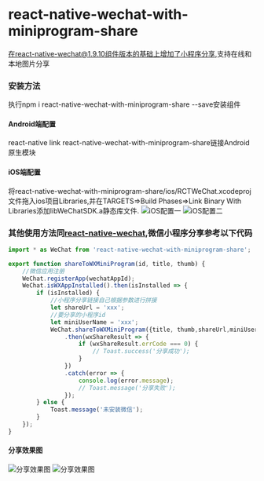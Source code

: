 # react-native-wechat-with-miniprogram-share
在react-native-wechat@1.9.10组件版本的基础上增加了小程序分享,支持在线和本地图片分享

### 安装方法
执行npm i react-native-wechat-with-miniprogram-share --save安装组件

#### Android端配置
react-native link react-native-wechat-with-miniprogram-share链接Android原生模块

#### iOS端配置
将react-native-wechat-with-miniprogram-share/ios/RCTWeChat.xcodeproj文件拖入ios项目Libraries,并在TARGETS=>Build Phases=>Link Binary With Libraries添加libWeChatSDK.a静态库文件.
![iOS配置一](./iOS_step1.jpeg)       ![iOS配置二](./iOS_step2.jpeg)

### 其他使用方法同[react-native-wechat](https://github.com/yorkie/react-native-wechat),微信小程序分享参考以下代码
```javascript
import * as WeChat from 'react-native-wechat-with-miniprogram-share';

export function shareToWXMiniProgram(id, title, thumb) {
    //微信应用注册
    WeChat.registerApp(wechatAppId);
    WeChat.isWXAppInstalled().then(isInstalled => {
        if (isInstalled) {
            //小程序分享链接自己根据参数进行拼接
            let shareUrl = 'xxx';
            //要分享的小程序id
            let miniUserName = 'xxx';
            WeChat.shareToWXMiniProgram({title, thumb,shareUrl,miniUserName})
                .then(wxShareResult => {
                    if (wxShareResult.errCode === 0) {
                        // Toast.success('分享成功');
                    }
                })
                .catch(error => {
                    console.log(error.message);
                    // Toast.message('分享失败');
                });
        } else {
            Toast.message('未安装微信');
        }
    });
}
```

#### 分享效果图
![分享效果图](./miniprogram_share1.png)      ![分享效果图](./miniprogram_share2.png)
